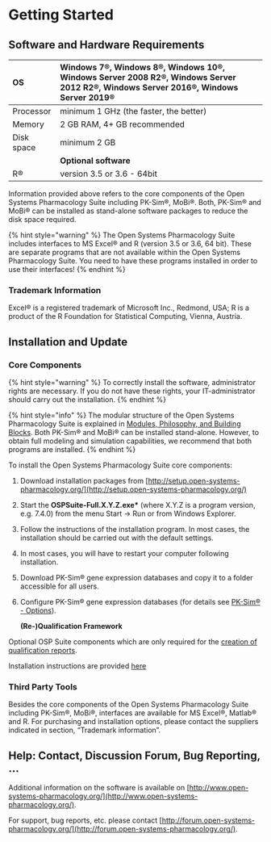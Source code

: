 # Getting Started

## Software and Hardware Requirements

| OS | Windows 7®, Windows 8®, Windows 10®, Windows Server 2008 R2®, Windows Server 2012 R2®, Windows Server 2016®, Windows Server 2019® |
| :--- | :--- |
| Processor | minimum 1 GHz \(the faster, the better\) |
| Memory | 2 GB RAM, 4+ GB recommended |
| Disk space | minimum 2 GB |
|  | **Optional software** |
| R® | version  3.5 or 3.6 - 64bit |

Information provided above refers to the core components of the Open Systems Pharmacology Suite including PK-Sim®, MoBi®. Both, PK-Sim® and MoBi® can be installed as stand-alone software packages to reduce the disk space required.

{% hint style="warning" %}
The Open Systems Pharmacology Suite includes interfaces to MS Excel® and R \(version 3.5 or 3.6, 64 bit\). These are separate programs that are not available within the Open Systems Pharmacology Suite. You need to have these programs installed in order to use their interfaces!
{% endhint %}

### Trademark Information

Excel® is a registered trademark of Microsoft Inc., Redmond, USA; R is a product of the R Foundation for Statistical Computing, Vienna, Austria.

## Installation and Update

### Core Components

{% hint style="warning" %}
To correctly install the software, administrator rights are necessary. If you do not have these rights, your IT-administrator should carry out the installation.
{% endhint %}

{% hint style="info" %}
The modular structure of the Open Systems Pharmacology Suite is explained in [Modules, Philosophy, and Building Blocks](modules-philsophy-building-blocks.md). Both PK-Sim® and MoBi® can be installed stand-alone. However, to obtain full modeling and simulation capabilities, we recommend that both programs are installed.
{% endhint %}

To install the Open Systems Pharmacology Suite core components:

1. Download installation packages from [http://setup.open-systems-pharmacology.org/](http://setup.open-systems-pharmacology.org/)
2. Start the **OSPSuite-Full.X.Y.Z.exe\*** \(where X.Y.Z is a program version, e.g. 7.4.0\) from the menu Start -&gt; Run or from Windows Explorer.
3. Follow the instructions of the installation program. In most cases, the installation should be carried out with the default settings.
4. In most cases, you will have to restart your computer following installation.
5. Download PK-Sim® gene expression databases and copy it to a folder accessible for all users.
6. Configure PK-Sim® gene expression databases \(for details see [PK-Sim® - Options](../working-with-pk-sim/pk-sim-documentation/pk-sim-options.md)\).

   **\(Re-\)Qualification Framework**

Optional OSP Suite components which are only required for the [creation of qualification reports](https://docs.open-systems-pharmacology.org/shared-tools-and-example-workflows/qualification).

Installation instructions are provided [here](https://docs.open-systems-pharmacology.org/shared-tools-and-example-workflows/qualification#tools)

### Third Party Tools

Besides the core components of the Open Systems Pharmacology Suite including PK-Sim®, MoBi®, interfaces are available for MS Excel®, Matlab® and R. For purchasing and installation options, please contact the suppliers indicated in section, “Trademark information”.

## Help: Contact, Discussion Forum, Bug Reporting, ...

Additional information on the software is available on [http://www.open-systems-pharmacology.org/](http://www.open-systems-pharmacology.org/).

For support, bug reports, etc. please contact [http://forum.open-systems-pharmacology.org/](http://forum.open-systems-pharmacology.org/).

